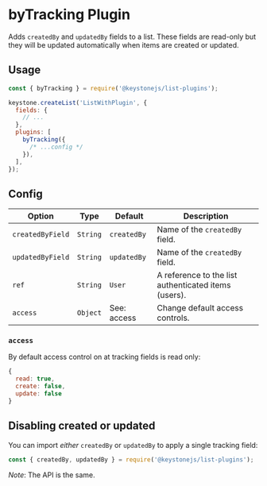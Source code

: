 <!--[meta]
section: list-plugins
title: byTracking
[meta]-->

# byTracking Plugin

Adds `createdBy` and `updatedBy` fields to a list. These fields are read-only but they will be updated automatically when items are created or updated.

## Usage

```js
const { byTracking } = require('@keystonejs/list-plugins');

keystone.createList('ListWithPlugin', {
  fields: {
    // ...
  },
  plugins: [
    byTracking({
      /* ...config */
    }),
  ],
});
```

## Config

| Option           | Type     | Default     | Description                                          |
| ---------------- | -------- | ----------- | ---------------------------------------------------- |
| `createdByField` | `String` | `createdBy` | Name of the `createdBy` field.                       |
| `updatedByField` | `String` | `updatedBy` | Name of the `createdBy` field.                       |
| `ref`            | `String` | `User`      | A reference to the list authenticated items (users). |
| `access`         | `Object` | See: access | Change default access controls.                      |

### `access`

By default access control on at tracking fields is read only:

```javascript
{
  read: true,
  create: false,
  update: false
}
```

## Disabling created or updated

You can import _either_ `createdBy` or `updatedBy` to apply a single tracking field:

```javascript
const { createdBy, updatedBy } = require('@keystonejs/list-plugins');
```

_Note_: The API is the same.
